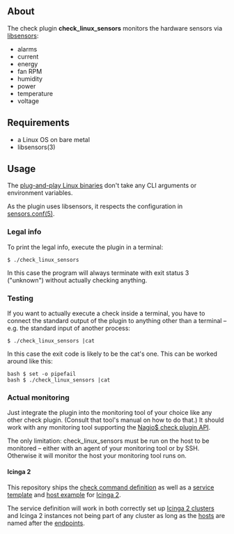 ## About

The check plugin **check\_linux\_sensors** monitors
the hardware sensors via [libsensors]:

* alarms
* current
* energy
* fan RPM
* humidity
* power
* temperature
* voltage

## Requirements

* a Linux OS on bare metal
* libsensors(3)

## Usage

The [plug-and-play Linux binaries]
don't take any CLI arguments or environment variables.

As the plugin uses libsensors,
it respects the configuration in [sensors.conf(5)].

### Legal info

To print the legal info, execute the plugin in a terminal:

```
$ ./check_linux_sensors
```

In this case the program will always terminate with exit status 3 ("unknown")
without actually checking anything.

### Testing

If you want to actually execute a check inside a terminal,
you have to connect the standard output of the plugin to anything
other than a terminal – e.g. the standard input of another process:

```
$ ./check_linux_sensors |cat
```

In this case the exit code is likely to be the cat's one.
This can be worked around like this:

```
bash $ set -o pipefail
bash $ ./check_linux_sensors |cat
```

### Actual monitoring

Just integrate the plugin into the monitoring tool of your choice
like any other check plugin. (Consult that tool's manual on how to do that.)
It should work with any monitoring tool
supporting the [Nagio$ check plugin API].

The only limitation: check\_linux\_sensors must be run on the host
to be monitored – either with an agent of your monitoring tool or by SSH.
Otherwise it will monitor the host your monitoring tool runs on.

#### Icinga 2

This repository ships the [check command definition]
as well as a [service template] and [host example] for [Icinga 2].

The service definition will work in both correctly set up [Icinga 2 clusters]
and Icinga 2 instances not being part of any cluster
as long as the [hosts] are named after the [endpoints].

[libsensors]: https://hwmon.wiki.kernel.org/lm_sensors
[plug-and-play Linux binaries]: https://github.com/Al2Klimov/check_linux_sensors/releases
[sensors.conf(5)]: https://wiki.archlinux.org/index.php/lm_sensors#Adjusting_values
[Nagio$ check plugin API]: https://nagios-plugins.org/doc/guidelines.html#AEN78
[check command definition]: ./icinga2/check_linux_sensors.conf
[service template]: ./icinga2/check_linux_sensors-service.conf
[host example]: ./icinga2/check_linux_sensors-host.conf
[Icinga 2]: https://www.icinga.com/docs/icinga2/latest/doc/01-about/
[Icinga 2 clusters]: https://www.icinga.com/docs/icinga2/latest/doc/06-distributed-monitoring/
[hosts]: https://www.icinga.com/docs/icinga2/latest/doc/09-object-types/#host
[endpoints]: https://www.icinga.com/docs/icinga2/latest/doc/09-object-types/#endpoint

